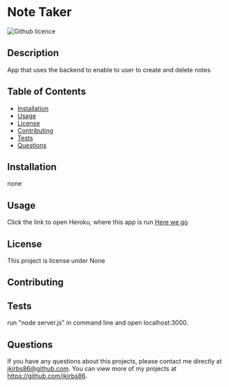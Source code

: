 # Note Taker
  ![Github licence](http://img.shields.io/badge/license-None-blue.svg)
  
  ## Description 
  App that uses the backend to enable to user to create and delete notes
  ## Table of Contents
  * [Installation](#installation)
  * [Usage](#usage)
  * [License](#license)
  * [Contributing](#contributing)
  * [Tests](#tests)
  * [Questions](#questions)
  
  ## Installation 
  none
  ## Usage 
  Click the link to open Heroku, where this app is run <a href="https://infinite-savannah-98271.herokuapp.com/">Here we go</a>

  ## License 
  This project is license under None
  ## Contributing 
  
  ## Tests
  run "node server.js" in command line and open localhost:3000.
  ## Questions
  If you have any questions about this projects, please contact me directly at jkirbs86@github.com. You can view more of my projects at https://github.com/jkirbs86.
